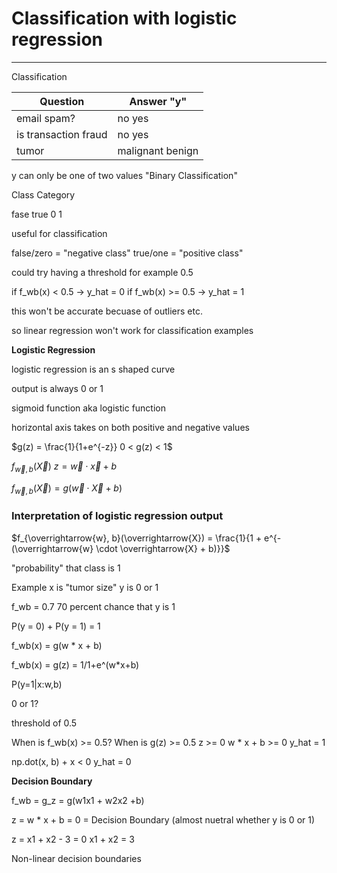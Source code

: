 # Classification with logistic regression

--- 

Classification

| Question | Answer "y" |
| --- | --- |
| email spam? | no yes |
| is transaction fraud | no yes |
| tumor | malignant benign |

y can only be one of two values
"Binary Classification"

Class Category

fase true
0     1

useful for classification

false/zero = "negative class"
true/one = "positive class"

could try having a threshold for example 0.5

if f_wb(x) < 0.5 -> y_hat = 0
if f_wb(x) >= 0.5 -> y_hat = 1

this won't be accurate becuase of outliers etc.

so linear regression won't work for classification examples

**Logistic Regression**

logistic regression is an s shaped curve

output is always 0 or 1

sigmoid function aka logistic function

horizontal axis takes on both positive and negative values

$g(z) = \frac{1}{1+e^{-z}} 0 < g(z) < 1$

$f_{\overrightarrow{w},b}(\overrightarrow{X})$
$z = \overrightarrow{w} \cdot \overrightarrow{x} + b$

$f_{\overrightarrow{w}, b}(\overrightarrow{X}) = g(\overrightarrow{w} \cdot \overrightarrow{X} + b)$

### Interpretation of logistic regression output

$f_{\overrightarrow{w}, b}(\overrightarrow{X}) = \frac{1}{1 + e^{-(\overrightarrow{w} \cdot \overrightarrow{X} + b)}}$

"probability" that class is 1

Example
x is "tumor size"
y is 0
or 1

f_wb = 0.7
70 percent chance that y is 1

P(y = 0) + P(y = 1) = 1


f_wb(x) = g(w * x + b)

f_wb(x) = g(z) = 1/1+e^(w*x+b)

P(y=1|x:w,b)

0 or 1?

threshold of 0.5

When is f_wb(x) >= 0.5?
When is g(z) >= 0.5
z >= 0
w * x + b >= 0
y_hat = 1

np.dot(x, b) + x < 0
y_hat = 0

**Decision Boundary**

f_wb = g_z = g(w1x1 + w2x2 +b)

z = w * x + b = 0 = Decision Boundary (almost nuetral whether y is 0 or 1)

z = x1 + x2 - 3 = 0
x1 + x2 = 3

Non-linear decision boundaries

